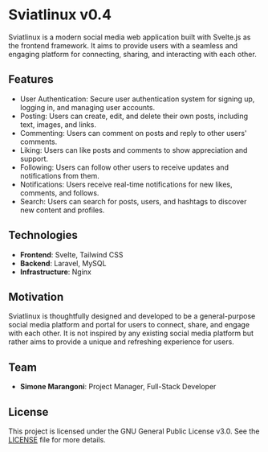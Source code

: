 # Sviatlinux v0.4

Sviatlinux is a modern social media web application built with Svelte.js as the frontend framework. It aims to provide users with a seamless and engaging platform for connecting, sharing, and interacting with each other.

## Features

- User Authentication: Secure user authentication system for signing up, logging in, and managing user accounts.
- Posting: Users can create, edit, and delete their own posts, including text, images, and links.
- Commenting: Users can comment on posts and reply to other users' comments.
- Liking: Users can like posts and comments to show appreciation and support.
- Following: Users can follow other users to receive updates and notifications from them.
- Notifications: Users receive real-time notifications for new likes, comments, and follows.
- Search: Users can search for posts, users, and hashtags to discover new content and profiles.

## Technologies

- **Frontend**: Svelte, Tailwind CSS
- **Backend**: Laravel, MySQL
- **Infrastructure**: Nginx

## Motivation

Sviatlinux is thoughtfully designed and developed to be a general-purpose social media platform and portal for users to connect, share, and engage with each other. It is not inspired by any existing social media platform but rather aims to provide a unique and refreshing experience for users.

## Team

- **Simone Marangoni**: Project Manager, Full-Stack Developer

## License

This project is licensed under the GNU General Public License v3.0. See the [LICENSE](LICENSE) file for more details.

